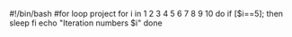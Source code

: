 #!/bin/bash
#for loop project
for i in 1 2 3 4 5 6 7 8 9 10
do
if [$i==5];
then
sleep
fi
echo "Iteration numbers $i"
done
